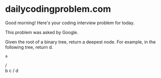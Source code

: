 # dailycodingproblem.com

Good morning! Here's your coding interview problem for today.

This problem was asked by Google.

Given the root of a binary tree, return a deepest node. For example, in the following tree, return d.

    a
   / \
  b   c
 /
d
